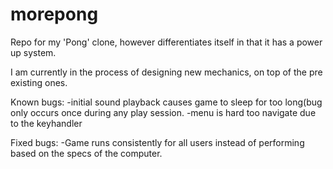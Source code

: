 morepong
========

Repo for my  'Pong' clone, however differentiates itself in that it has a power up system.

I am currently in the process of designing new mechanics, on top of the pre existing ones.

Known bugs: 
-initial sound playback causes game to sleep for too long(bug only occurs once during any play session.
-menu is hard too navigate due to the keyhandler

Fixed bugs:
-Game runs consistently for all users instead of performing based on the specs of the computer. 
